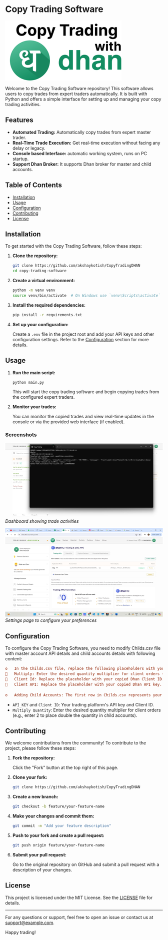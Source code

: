 # Copy Trading Software

![Copy Trading Software Logo](./logo.png)

Welcome to the Copy Trading Software repository! This software allows users to copy trades from expert traders automatically. It is built with Python and offers a simple interface for setting up and managing your copy trading activities.

## Features

- **Automated Trading:** Automatically copy trades from expert master trader.
- **Real-Time Trade Execution:** Get real-time execution without facing any delay or legacy.
- **Console based Interface:** automatic working system, runs on PC startup.
- **Support Dhan Broker:** It supports Dhan broker for master and child accounts.

## Table of Contents

- [Installation](#installation)
- [Usage](#usage)
- [Configuration](#configuration)
- [Contributing](#contributing)
- [License](#license)

## Installation

To get started with the Copy Trading Software, follow these steps:

1. **Clone the repository:**

    ```bash
    git clone https://github.com/akshaykotish/CopyTradingDHAN
    cd copy-trading-software
    ```

2. **Create a virtual environment:**

    ```bash
    python -m venv venv
    source venv/bin/activate  # On Windows use `venv\Scripts\activate`
    ```

3. **Install the required dependencies:**

    ```bash
    pip install -r requirements.txt
    ```

4. **Set up your configuration:**

    Create a `.env` file in the project root and add your API keys and other configuration settings. Refer to the [Configuration](#configuration) section for more details.

## Usage

1. **Run the main script:**

    ```bash
    python main.py
    ```

    This will start the copy trading software and begin copying trades from the configured expert traders.

2. **Monitor your trades:**

    You can monitor the copied trades and view real-time updates in the console or via the provided web interface (if enabled).

### Screenshots

![Dashboard](./Img1.jpg)
*Dashboard showing trade activities*

![Settings](./Img2.jpg)
*Settings page to configure your preferences*

## Configuration

To configure the Copy Trading Software, you need to modify Childs.csv file with master account API details and child accounts details with following content:

```ini
o	In the Childs.csv file, replace the following placeholders with your information:
	Multiply: Enter the desired quantity multiplier for client orders (e.g., enter 2 to place double the quantity in child accounts).
	Client Id: Replace the placeholder with your copied Dhan Client ID.
	Client API: Replace the placeholder with your copied Dhan API key.
 
o	Adding Child Accounts: The first row in Childs.csv represents your master trading account. You can add additional rows for unlimited child accounts where trades will be copied. Ensure each row has the Client ID, API, and desired quantity multiplier.
```

- `API_KEY` and `Client ID`: Your trading platform's API key and Client ID.
- `Multiply Quantity`: Enter the desired quantity multiplier for client orders (e.g., enter 2 to place double the quantity in child accounts).

## Contributing

We welcome contributions from the community! To contribute to the project, please follow these steps:

1. **Fork the repository:**

    Click the "Fork" button at the top right of this page.

2. **Clone your fork:**

    ```bash
    git clone https://github.com/akshaykotish/CopyTradingDHAN
    ```

3. **Create a new branch:**

    ```bash
    git checkout -b feature/your-feature-name
    ```

4. **Make your changes and commit them:**

    ```bash
    git commit -m "Add your feature description"
    ```

5. **Push to your fork and create a pull request:**

    ```bash
    git push origin feature/your-feature-name
    ```

6. **Submit your pull request:**

    Go to the original repository on GitHub and submit a pull request with a description of your changes.

## License

This project is licensed under the MIT License. See the [LICENSE](LICENSE) file for details.

---

For any questions or support, feel free to open an issue or contact us at support@example.com.

Happy trading!
